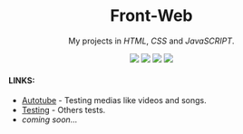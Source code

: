 <div align="center">

# Front-Web
My projects in _HTML_, _CSS_ and _JavaSCRIPT_.

![](https://img.shields.io/github/stars/mizaelc/front-web?style=flat-square&labelColor=343b41) ![](https://img.shields.io/github/forks/mizaelc/front-web?style=flat-square&labelColor=343b41) ![](https://img.shields.io/github/issues/mizaelc/front-web?style=flat-square&labelColor=343b41) ![](https://img.shields.io/github/issues-pr/mizaelc/front-web?style=flat-square&labelColor=343b41)

</div>

#### LINKS:
- [Autotube](autotube/) - Testing medias like videos and songs.
- [Testing](Testing/) - Others tests.
- _coming soon..._
